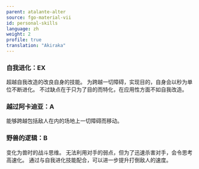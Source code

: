 ```yaml
---
parent: atalante-alter
source: fgo-material-vii
id: personal-skills
language: zh
weight: 2
profile: true
translation: "Akiraka"
---
```


### 自我进化：EX

超越自我改造的改良自身的技能。
为跨越一切障碍，实现目的，自身会以秒为单位不断进化。
不过缺点在于只为了目的而特化，在应用性方面不如自我改造。

### 越过阿卡迪亚：A

能够跨越包括敌人在内的场地上一切障碍而移动。

### 野兽的逻辑：B

变化为兽时的战斗思维。
无法利用对手的弱点，但为了迅速杀害对手，会令思考高速化。
通过与自我进化技能配合，可以进一步提升打倒敌人的速度。
